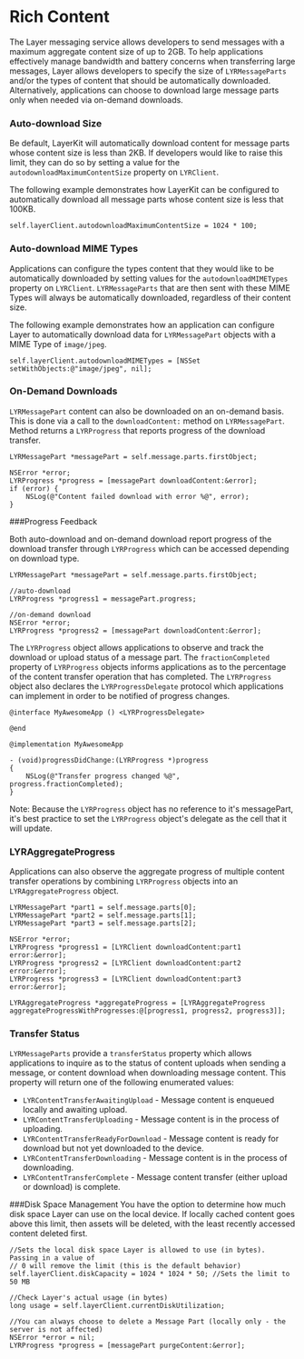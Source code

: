 # Rich Content
The Layer messaging service allows developers to send messages with a maximum aggregate content size of up to 2GB. To help applications effectively manage bandwidth and battery concerns when transferring large messages, Layer allows developers to specify the size of `LYRMessageParts` and/or the types of content that should be automatically downloaded. Alternatively, applications can choose to download large message parts only when needed via on-demand downloads. 

### Auto-download Size 
Be default, LayerKit will automatically download content for message parts whose content size is less than 2KB. If developers would like to raise this limit, they can do so by setting a value for the `autodownloadMaximumContentSize` property on `LYRClient`.

The following example demonstrates how LayerKit can be configured to automatically download all message parts whose content size is less that 100KB. 

```objc
self.layerClient.autodownloadMaximumContentSize = 1024 * 100;
```

### Auto-download MIME Types
Applications can configure the types content that they would like to be automatically downloaded by setting values for the `autodownloadMIMETypes` property on `LYRClient`. `LYRMessageParts` that are then sent with these MIME Types will always be automatically downloaded, regardless of their content size. 

The following example demonstrates how an application can configure Layer to automatically download data for `LYRMessagePart` objects with a MIME Type of `image/jpeg`.

```objc
self.layerClient.autodownloadMIMETypes = [NSSet setWithObjects:@"image/jpeg", nil];
```

### On-Demand Downloads
`LYRMessagePart` content can also be downloaded on an on-demand basis. This is done via a call to the `downloadContent:` method on `LYRMessagePart`. Method returns a `LYRProgress` that reports progress of the download transfer.

```objc
LYRMessagePart *messagePart = self.message.parts.firstObject;

NSError *error;
LYRProgress *progress = [messagePart downloadContent:&error];
if (error) {
    NSLog(@"Content failed download with error %@", error); 
}
```

###Progress Feedback

Both auto-download and on-demand download report progress of the download transfer through `LYRProgress` which can be accessed depending on download type.
```objc
LYRMessagePart *messagePart = self.message.parts.firstObject;

//auto-download
LYRProgress *progress1 = messagePart.progress;

//on-demand download
NSError *error;
LYRProgress *progress2 = [messagePart downloadContent:&error];
```
The `LYRProgress` object allows applications to observe and track the download or upload status of a message part. The `fractionCompleted` property of `LYRProgress` objects informs applications as to the percentage of the content transfer operation that has completed. The `LYRProgress` object also declares the `LYRProgressDelegate` protocol which applications can implement in order to be notified of progress changes. 

```objc
@interface MyAwesomeApp () <LYRProgressDelegate>

@end

@implementation MyAwesomeApp

- (void)progressDidChange:(LYRProgress *)progress
{
    NSLog(@"Transfer progress changed %@", progress.fractionCompleted);
}
```
Note: Because the `LYRProgress` object has no reference to it's messagePart, it's best practice to set the `LYRProgress` object's delegate as the cell that it will update.

### LYRAggregateProgress 
Applications can also observe the aggregate progress of multiple content transfer operations by combining `LYRProgress` objects into an `LYRAggregateProgress` object. 

```objc
LYRMessagePart *part1 = self.message.parts[0];
LYRMessagePart *part2 = self.message.parts[1];
LYRMessagePart *part3 = self.message.parts[2];

NSError *error;
LYRProgress *progress1 = [LYRClient downloadContent:part1 error:&error];
LYRProgress *progress2 = [LYRClient downloadContent:part2 error:&error];
LYRProgress *progress3 = [LYRClient downloadContent:part3 error:&error];

LYRAggregateProgress *aggregateProgress = [LYRAggregateProgress aggregateProgressWithProgresses:@[progress1, progress2, progress3]];
```

### Transfer Status
`LYRMessageParts` provide a `transferStatus` property which allows applications to inquire as to the status of content uploads when sending a message, or content download when downloading message content. This property will return one of the following enumerated values:

* `LYRContentTransferAwaitingUpload` - Message content is enqueued locally and awaiting upload. 
* `LYRContentTransferUploading` - Message content is in the process of uploading. 
* `LYRContentTransferReadyForDownload` - Message content is ready for download but not yet downloaded to the device. 
* `LYRContentTransferDownloading` - Message content is in the process of downloading. 
* `LYRContentTransferComplete` - Message content transfer (either upload or download) is complete. 

###Disk Space Management
You have the option to determine how much disk space Layer can use on the local device. If locally cached content goes above this limit, then assets will be deleted, with the least recently accessed content deleted first.

```objc
//Sets the local disk space Layer is allowed to use (in bytes). Passing in a value of 
// 0 will remove the limit (this is the default behavior)
self.layerClient.diskCapacity = 1024 * 1024 * 50; //Sets the limit to 50 MB

//Check Layer's actual usage (in bytes)
long usage = self.layerClient.currentDiskUtilization;

//You can always choose to delete a Message Part (locally only - the server is not affected) 
NSError *error = nil;
LYRProgress *progress = [messagePart purgeContent:&error];
```